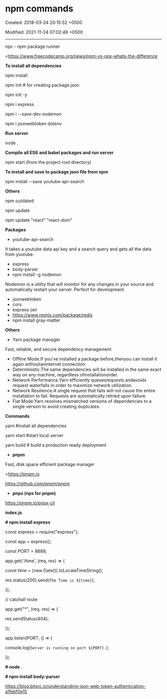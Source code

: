 # npm commands

Created: 2018-03-24 20:15:52 +0500

Modified: 2021-11-24 07:02:48 +0500

---

npx - npm package runner

<https://www.freecodecamp.org/news/npm-vs-npx-whats-the-difference



**To install all dependencies**

npm install

npm init # for creating package.json



npm init -y

npm i express

npm i --save-dev nodemon



npm i jsonwebtoken dotenv



**Run server**

node .



**Compile all ES6 and babel packages and run server**

npm start (from the project root directory)



**To install and save to package json file from npm**

npm install --save youtube-api-search



**Others**

npm outdated

npm update

npm update "react" "react-dom"



**Packages**
-   youtube-api-search

It takes a youtube data api key and a search query and gets all the data from youtube.
-   express
-   body-parser
-   npm install -g nodemon

Nodemon is a utility that will monitor for any changes in your source and automatically restart your server. Perfect for development.
-   jsonwebtoken
-   cors
-   express-jwt
-   <https://www.npmjs.com/package/redis>
-   npm install gray-matter



**Others**
-   Yarn package manager

Fast, reliable, and secure dependency management
-   Offline Mode.If you've installed a package before,thenyou can install it again withoutaninternet connection.
-   Deterministic.The same dependencies will be installed in the same exact way on any machine, regardless ofinstallationorder.
-   Network Performance.Yarn efficiently queuesrequests andavoids request waterfalls in order to maximize network utilization.
-   Network Resilience.A single request that fails will not cause the entire installation to fail. Requests are automatically retried upon failure.
-   Flat Mode.Yarn resolves mismatched versions of dependencies to a single version to avoid creating duplicates.



**Commands**

yarn #install all dependencies

yarn start #start local server

yarn build # build a production ready deployment


-   **pnpm**

Fast, disk space efficient package manager

<https://pnpm.io

<https://github.com/pnpm/pnpm>


-   **pnpx (npx for pnpm)**

<https://pnpm.io/pnpx-cli>



**index.js**

**# npm install express**



const express = require("express");

const app = express();

const PORT = 8888;

app.get('/time', (req, res) => {

const time = (new Date()).toLocaleTimeString();

res.status(200).send(`The Time is ${time}`);

});



// catchall route

app.get("*", (req, res) => {

res.sendStatus(404);

});



app.listen(PORT, () => {

console.log(`Server is running on port ${PORT}.`);

});



**# node .**



**# npm install body-parser**



<https://blog.bitsrc.io/understanding-json-web-token-authentication-a1febf0e15>
